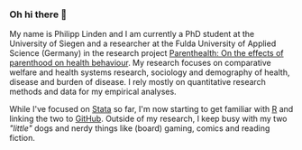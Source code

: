 ### Oh hi there 👋

My name is Philipp Linden and I am currently a PhD student at the University of Siegen and a researcher at the Fulda University of Applied Science (Germany) in the research project [Parenthealth: On the effects of parenthood on health behaviour](https://parenthealth.github.io/). My research focuses on comparative welfare and health systems research, sociology and demography of health, disease and burden of disease. I rely mostly on quantitative research methods and data for my empirical analyses.

While I've focused on [Stata](https://www.stata.com/) so far, I'm now starting to get familiar with [R](https://www.r-project.org/) and linking the two to [GitHub](https://github.com/). Outside of my research, I keep busy with my two _"little"_ dogs and nerdy things like (board) gaming, comics and reading fiction. 

<!--
**PhilippLinden/PhilippLinden** is a ✨ _special_ ✨ repository because its `README.md` (this file) appears on your GitHub profile.

Here are some ideas to get you started:

- 🔭 I’m currently working on ...
- 🌱 I’m currently learning ...
- 👯 I’m looking to collaborate on ...
- 🤔 I’m looking for help with ...
- 💬 Ask me about ...
- 📫 How to reach me: ...
- 😄 Pronouns: ...
- ⚡ Fun fact: ...
-->
